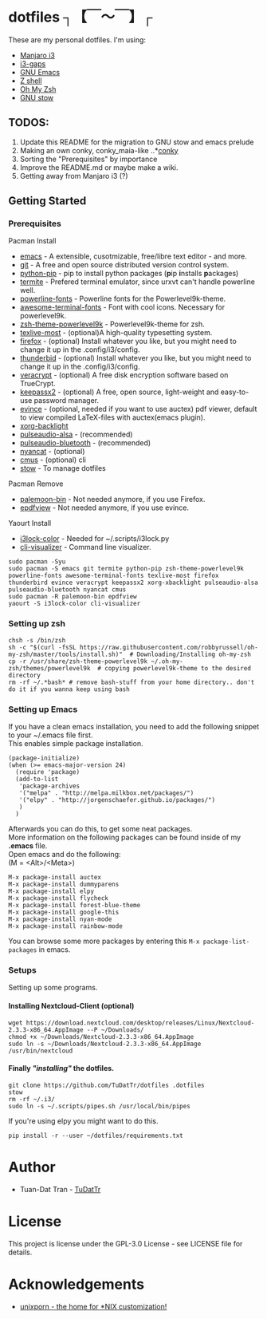 # dotfiles ┐【￣～￣】┌
These are my personal dotfiles.
I'm using:
* [Manjaro i3](https://manjaro.org/2017/03/07/manjaro-i3-community-edition-17-0-released/)
* [i3-gaps](https://github.com/Airblader/i3)
* [GNU Emacs](https://www.gnu.org/software/emacs/)
* [Z shell](http://zsh.sourceforge.net)
* [Oh My Zsh](http://ohmyz.sh)
* [GNU stow](https://www.gnu.org/software/stow)

## TODOS:
1. Update this README for the migration to GNU stow and emacs prelude
2. Making an own conky, conky_maia-like
..*[conky](https://github.com/brndnmtthws/conky/wiki/Configuraion-Settings)
3. Sorting the "Prerequisites" by importance
4. Improve the README.md or maybe make a wiki.
5. Getting away from Manjaro i3 (?)

## Getting Started

### Prerequisites

Pacman Install
* [emacs](https://wiki.archlinux.org/index.php/Emacs) - A extensible, cusotmizable, free/libre text editor - and more.
* [git](https://wiki.archlinux.org/index.php/git) - A free and open source distributed version control system.
* [python-pip](https://pip.pypa.io/en/stable) - pip to install python packages (**p**ip **i**nstalls **p**ackages)
* [termite](https://wiki.archlinux.org/index.php/termite) - Prefered terminal emulator, since urxvt can't handle powerline well.
* [powerline-fonts](https://github.com/powerline/fonts) - Powerline fonts for the Powerlevel9k-theme.
* [awesome-terminal-fonts](https://github.com/gabrielelana/awesome-terminal-fonts) - Font with cool icons. Necessary for powerlevel9k.
* [zsh-theme-powerlevel9k](https://github.com/bhilburn/powerlevel9k) - Powerlevel9k-theme for zsh.
* [texlive-most](https://wiki.archlinux.org/index.php/TeX_Live) - (optional)A high-quality typesetting system.
* [firefox](https://www.mozilla.org/en-US/firefox) - (optional) Install whatever you like, but you might need to change it up in the .config/i3/config.
* [thunderbid](https://www.mozilla.org/en-US/thunderbird) - (optional) Install whatever you like, but you might need to change it up in the .config/i3/config.
* [veracrypt](https://veracrypt.codeplex.com) - (optional) A free disk encryption software based on TrueCrypt.
* [keepassx2](https://keepass.info) - (optional) A free, open source, light-weight and easy-to-use password manager.
* [evince](https://wiki.archlinux.org/index.php/GNOME/Document_viewer) - (optional, needed if you want to use auctex) pdf viewer, default to view compiled LaTeX-files with auctex(emacs plugin).  
* [xorg-backlight](https://wiki.archlinux.org/index.php/backlight)
* [pulseaudio-alsa](https://wiki.archlinux.org/index.php/PulseAudio) - (recommended)
* [pulseaudio-bluetooth](https://wiki.archlinux.org/index.php/PulseAudio) - (recommended)
* [nyancat](http://www.nyan.cat/) - (optional)
* [cmus](https://wiki.archlinux.org/index.php/Cmus) - (optional) cli 
* [stow](https://www.gnu.org/software/stow/) - To manage dotfiles

Pacman Remove
* [palemoon-bin](https://www.palemoon.org) - Not needed anymore, if you use Firefox.
* [epdfview](https://github.com/jristz/epdfview) - Not needed anymore, if you use evince.

Yaourt Install
* [i3lock-color](https://github.com/PandorasFox/i3lock-color) - Needed for ~/.scripts/i3lock.py
* [cli-visualizer](https://github.com/dpayne/cli-visualizer) - Command line visualizer.

```
sudo pacman -Syu
sudo pacman -S emacs git termite python-pip zsh-theme-powerlevel9k powerline-fonts awesome-terminal-fonts texlive-most firefox thunderbird evince veracrypt keepassx2 xorg-xbacklight pulseaudio-alsa pulseaudio-bluetooth nyancat cmus
sudo pacman -R palemoon-bin epdfview
yaourt -S i3lock-color cli-visualizer
```

### Setting up zsh
```
chsh -s /bin/zsh
sh -c "$(curl -fsSL https://raw.githubusercontent.com/robbyrussell/oh-my-zsh/master/tools/install.sh)"  # Downloading/Installing oh-my-zsh
cp -r /usr/share/zsh-theme-powerlevel9k ~/.oh-my-zsh/themes/powerlevel9k  # copying powerlevel9k-theme to the desired directory
rm -rf ~/.*bash* # remove bash-stuff from your home directory.. don't do it if you wanna keep using bash
```

### Setting up Emacs
If you have a clean emacs installation, you need to add the following snippet to your ~/.emacs file first.  
This enables simple package installation.
```
(package-initialize)
(when (>= emacs-major-version 24)
  (require 'package)
  (add-to-list
   'package-archives
   '("melpa" . "http://melpa.milkbox.net/packages/")
   '("elpy" . "http://jorgenschaefer.github.io/packages/")
   )
  )
```

Afterwards you can do this, to get some neat packages.  
More information on the following packages can be found inside of my **.emacs** file.  
Open emacs and do the following:  
(M = \<Alt\>/\<Meta\>)
```
M-x package-install auctex
M-x package-install dummyparens
M-x package-install elpy
M-x package-install flycheck
M-x package-install forest-blue-theme
M-x package-install google-this
M-x package-install nyan-mode
M-x package-install rainbow-mode
```

You can browse some more packages by entering this `M-x package-list-packages` in emacs.

### Setups
Setting up some programs.
#### Installing Nextcloud-Client (optional)
```
wget https://download.nextcloud.com/desktop/releases/Linux/Nextcloud-2.3.3-x86_64.AppImage --P ~/Downloads/
chmod +x ~/Downloads/Nextcloud-2.3.3-x86_64.AppImage
sudo ln -s ~/Downloads/Nextcloud-2.3.3-x86_64.AppImage /usr/bin/nextcloud
```

#### Finally *"installing"* the dotfiles.
```
git clone https://github.com/TuDatTr/dotfiles .dotfiles
stow 
rm -rf ~/.i3/
sudo ln -s ~/.scripts/pipes.sh /usr/local/bin/pipes
```
If you're using elpy you might want to do this.

```pip install -r --user ~/dotfiles/requirements.txt```

# Author
* Tuan-Dat Tran - [TuDatTr](https://github.com/tudattr/)

# License
This project is license under the GPL-3.0 License - see LICENSE file for details.

# Acknowledgements
* [unixporn - the home for *NIX customization!](https://www.reddit.com/r/unixporn/)
